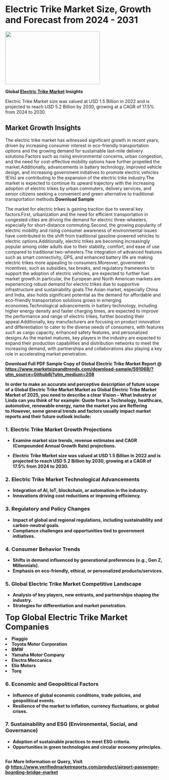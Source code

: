 <H1>Electric Trike Market Size, Growth and Forecast from 2024 - 2031</H1><img class="aligncenter size-medium wp-image-584254" src="https://thirdeyenews.in/wp-content/uploads/2024/09/Global-Market-Research-300x168.jpeg" alt="" width="300" height="168" /><p><strong>Global&nbsp;<a href="https://www.marketsizeandtrends.com/download-sample/591068/?utm_source=Github8j?utm_medium=208">Electric Trike Market</a> Insights</strong></p><p>Electric Trike Market size was valued at USD 1.5 Billion in 2022 and is projected to reach USD 5.2 Billion by 2030, growing at a CAGR of 17.5% from 2024 to 2030.</p><p><h2>Market Growth Insights</h2> <p>The electric trike market has witnessed significant growth in recent years, driven by increasing consumer interest in eco-friendly transportation options and the growing demand for sustainable last-mile delivery solutions.Factors such as rising environmental concerns, urban congestion, and the need for cost-effective mobility options have further propelled the market.Additionally, advancements in battery technology, improved vehicle design, and increasing government initiatives to promote electric vehicles (EVs) are contributing to the expansion of the electric trike industry.The market is expected to continue its upward trajectory with the increasing adoption of electric trikes by urban commuters, delivery services, and senior citizens seeking a convenient and green alternative to traditional transportation methods.<strong>Download Sample</strong> </p> <p>The market for electric trikes is gaining traction due to several key factors.First, urbanization and the need for efficient transportation in congested cities are driving the demand for electric three-wheelers, especially for short-distance commuting.Second, the growing popularity of electric mobility and rising consumer awareness of environmental issues have contributed to the shift from traditional gasoline-powered vehicles to electric options.Additionally, electric trikes are becoming increasingly popular among older adults due to their stability, comfort, and ease of use compared to traditional two-wheelers.The integration of advanced features such as smart connectivity, GPS, and enhanced battery life are making electric trikes more appealing to consumers.Moreover, government incentives, such as subsidies, tax breaks, and regulatory frameworks to support the adoption of electric vehicles, are expected to further fuel market growth.In particular, the European and North American markets are experiencing robust demand for electric trikes due to supportive infrastructure and sustainability goals.The Asian market, especially China and India, also holds significant potential as the demand for affordable and eco-friendly transportation solutions grows in emerging economies.Technological advancements in battery technology, including higher energy density and faster charging times, are expected to improve the performance and range of electric trikes, further boosting their appeal.Additionally, key manufacturers are focusing on product innovation and differentiation to cater to the diverse needs of consumers, with features such as cargo capacity, enhanced safety features, and personalized designs.As the market matures, key players in the industry are expected to expand their production capabilities and distribution networks to meet the increasing demand, with partnerships and collaborations also playing a key role in accelerating market penetration.<strong></p><p><span class=""><strong>Download Full PDF Sample Copy of Global Electric Trike Market Report</strong> @ <a href="https://www.marketsizeandtrends.com/download-sample/591068/?utm_source=Github8j?utm_medium=208" target="_blank">https://www.marketsizeandtrends.com/download-sample/591068/?utm_source=Github8j?utm_medium=208</a></span></p><p>In order to make an accurate and perceptive description of future scope of a Global&nbsp;Electric Trike Market Market as Global&nbsp;Electric Trike Market Market of 2025, you need to describe a clear Vision &ndash; What Industry or Linda can you think of for example: Quote from a Technology, healthcare, automotive, renewable energy, name the market you are Reffering to.However, some general trends and factors usually impact market reports and their future outlook include:</p><h3>1.&nbsp;<strong>Electric Trike Market Growth Projections</strong></h3><ul><li>Examine market size trends, revenue estimates and CAGR (Compounded Annual Growth Rate) projections.</li><li><p>Electric Trike Market size was valued at USD 1.5 Billion in 2022 and is projected to reach USD 5.2 Billion by 2030, growing at a CAGR of 17.5% from 2024 to 2030.</p></li></ul><h3>2.&nbsp;<strong>Electric Trike Market Technological Advancements</strong></h3><ul><li>Integration of AI, IoT, blockchain, or automation in the industry.</li><li>Innovations driving cost reductions or improving efficiency.</li></ul><h3>3.&nbsp;<strong>Regulatory and Policy Changes</strong></h3><ul><li>Impact of global and regional regulations, including sustainability and carbon-neutral goals.</li><li>Compliance challenges and opportunities tied to government initiatives.</li></ul><h3>4.&nbsp;<strong>Consumer Behavior Trends</strong></h3><ul><li>Shifts in demand influenced by generational preferences (e.g., Gen Z, Millennials).</li><li>Emphasis on eco-friendly, ethical, or personalized products/services.</li></ul><h3>5.&nbsp;<strong>Global Electric Trike Market Competitive Landscape</strong></h3><ul><li>Analysis of key players, new entrants, and partnerships shaping the industry.</li><li>Strategies for differentiation and market penetration.</li></ul><p data-pm-slice="1 1 []"><span style="color: inherit; font-family: inherit; font-size: 25px;">Top Global Electric Trike Market Companies</span></p><div class="" data-test-id=""><p><li>Piaggio</li><li> Toyota Motor Corporation</li><li> BMW</li><li> Yamaha Motor Company</li><li> Electra Meccanica</li><li> Elio Motors</li><li> Torq</li></p></div><h3>6.&nbsp;<strong>Economic and Geopolitical Factors</strong></h3><ul><li>Influence of global economic conditions, trade policies, and geopolitical events.</li><li>Resilience of the market to inflation, currency fluctuations, or global crises.</li></ul><h3>7.&nbsp;<strong>Sustainability and ESG (Environmental, Social, and Governance)</strong></h3><ul><li>Adoption of sustainable practices to meet ESG criteria.</li><li>Opportunities in green technologies and circular economy principles.</li></ul><h2><strong style="font-size: 14px;">For More Information or Query, Visit @&nbsp;</strong><a style="background-color: #ffffff; font-size: 14px;" href="https://www.marketsizeandtrends.com/report/electric-trike-market/" target="_blank">https://www.verifiedmarketreports.com/product/airport-passenger-boarding-bridge-market</a></h2>